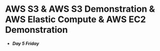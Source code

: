 # AWS S3 & AWS S3 Demonstration & AWS Elastic Compute & AWS EC2 Demonstration

- ***Day 5 Friday***
